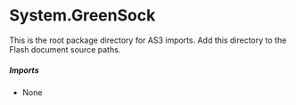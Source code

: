 # System.GreenSock
This is the root package directory for AS3 imports. Add this directory to the Flash document source paths.

##### Imports
* None
